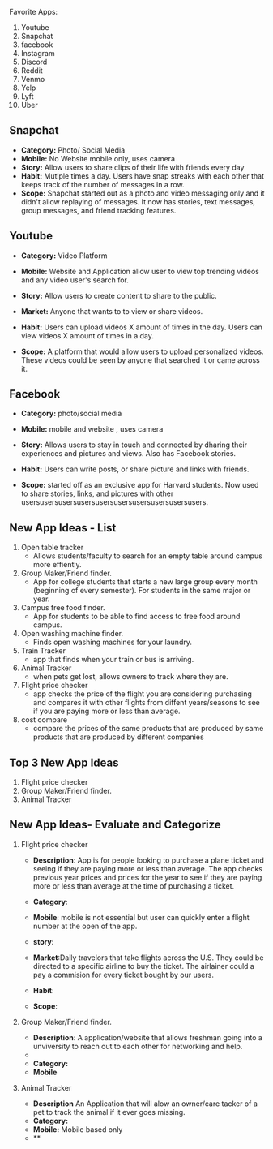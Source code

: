 Favorite Apps:
1. Youtube
2. Snapchat
3. facebook
4. Instagram
5. Discord
6. Reddit
7. Venmo
8. Yelp 
9. Lyft
10. Uber


## Snapchat
- **Category:** Photo/ Social Media
- **Mobile:** No Website mobile only, uses camera
- **Story:** Allow users to share clips of their life with    friends every day
- **Habit:** Mutiple times a day. Users have snap streaks with       each other that keeps track of the number of messages in a row.
- **Scope:** Snapchat started out as a photo and video messaging only and it didn't allow replaying of messages. It now has stories, text messages, group messages, and friend tracking features.
    
    

## Youtube
- **Category:** Video Platform
 
- **Mobile:** Website and Application allow user to view top trending videos and any video user's search for.
   
- **Story:**  Allow users to create content to share to the public.

- **Market:** Anyone that wants to to view or share videos.
   
- **Habit:** Users can upload videos X amount of times in the day. Users can view videos X amount of times in a day.
   
- **Scope:** A platform that would allow users to upload personalized videos. These videos could be seen by anyone that searched it or came across it.



## Facebook
- **Category:** photo/social media

- **Mobile:** mobile and website , uses camera

- **Story:** Allows users to stay in touch and connected by dharing their experiences and pictures and views. Also has Facebook stories.


- **Habit:** Users can write posts, or share picture and links with friends. 

- **Scope:** started off as an exclusive app for Harvard students. Now used to share stories, links, and pictures with other usersusersusersusersusersusersusersusersusersusers.


## New App Ideas - List
1. Open table tracker
    - Allows students/faculty to search for an empty table around campus more effiently.
2. Group Maker/Friend finder. 
    - App for college students that starts a new large group every month (beginning of every semester). For students in the same major or year.
3. Campus free food finder.
    - App for students to be able to find access to free food around campus. 
4. Open washing machine finder.
    - Finds open washing machines for your laundry.
5. Train Tracker
    - app that finds when your train or bus is arriving.
6. Animal Tracker
     - when pets get lost, allows owners to track where they are.
7. Flight price checker
    - app checks the price of the flight you are considering purchasing and compares it with other flights from diffent years/seasons to see if you are paying more or less than average.
8. cost compare
    - compare the prices of the same products that are produced by same products that are produced by different companies



## Top 3 New App Ideas
1. Flight price checker
2. Group Maker/Friend finder. 
3. Animal Tracker



## New App Ideas- Evaluate and Categorize
1. Flight price checker
    - **Description**: App is for people looking to purchase a plane ticket and seeing if they are paying more or less than average. The app checks previous year prices and prices for the year to see if they are paying more or less than average at the time of purchasing a ticket. 

     - **Category**: 
     - **Mobile**: mobile is not essential but user can quickly enter a flight number at the open of the app.
     - **story**: 
     - **Market**:Daily travelors that take flights across the U.S. They could be directed to a specific airline to buy the ticket. The airlainer could a pay a commision for every ticket bought by our users.
     - **Habit**:
     - **Scope**: 


2. Group Maker/Friend finder. 
     - **Description**: A application/website that allows freshman going into a unviversity to reach out to each other for networking and help.
     - 
     - **Category:**   
    - **Mobile**





3. Animal Tracker
     - **Description** An Application that will alow an owner/care tacker of a pet to track the animal if it ever goes missing. 
     - **Category:**
     - **Mobile:** Mobile based only
     - **


